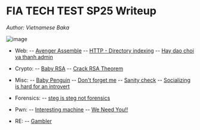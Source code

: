 # FIA TECH TEST SP25 Writeup
_Author: Vietnamese Baka_

![image](https://github.com/user-attachments/assets/b2d983d3-59f3-41b2-bb8b-4c571d7c282b)


- Web:
-- [Avenger Assemble](https://github.com/realOSAKER/FIA-SP25-Writeup/blob/main/Web/Avenger%20Assemble/solve.md)
-- [HTTP - Directory indexing](https://github.com/realOSAKER/FIA-SP25-Writeup/blob/main/Web/HTTP%20-%20Directory%20indexing/solve.md)
-- [Hay dao choi va thanh admin](https://github.com/realOSAKER/FIA-SP25-Writeup/blob/main/Web/Hay%20dao%20choi%20va%20thanh%20admin/solve.md)

- Crypto:
-- [Baby RSA](https://github.com/realOSAKER/FIA-SP25-Writeup/blob/main/Crypto/BabyRSA/solve.md)
-- [Crack RSA Theorem](https://github.com/realOSAKER/FIA-SP25-Writeup/blob/main/Crypto/Crack%20RSA%20Theorem/solve.md)

- Misc:
-- [Baby Penguin](https://github.com/realOSAKER/FIA-SP25-Writeup/blob/main/Misc/Baby%20Penguin/solve.md)
-- [Don't forget me](https://github.com/realOSAKER/FIA-SP25-Writeup/blob/main/Misc/Don't%20forget%20me!/solve.md)
-- [Sanity check](https://github.com/realOSAKER/FIA-SP25-Writeup/blob/main/Misc/Sanity%20Check/solve.md)
-- [Socializing is hard for an introvert](https://github.com/realOSAKER/FIA-SP25-Writeup/blob/main/Misc/Socializing%20is%20hard%20for%20an%20introvert/solve.md)

- Forensics:
-- [steg is steg not forensics](https://github.com/realOSAKER/FIA-SP25-Writeup/blob/main/Forensics/steg%20is%20steg%20not%20forensics/solve.md)

- Pwn:
-- [Interesting machine](https://github.com/realOSAKER/FIA-SP25-Writeup/blob/main/Pwn/Interesting%20Machine/solve.md)
-- [We Need You!!](https://github.com/realOSAKER/FIA-SP25-Writeup/blob/main/Pwn/We%20Need%20You!!/solve.md)

- RE:
-- [Gambler](https://github.com/realOSAKER/FIA-SP25-Writeup/blob/main/RE/Gambler/solve.md)


